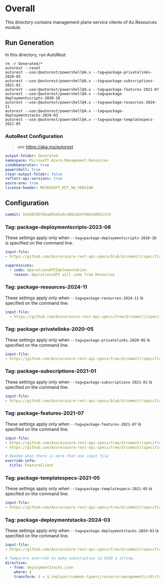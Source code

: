 # Overall
This directory contains management plane service clients of Az.Resources module.

## Run Generation
In this directory, run AutoRest:
```
rm -r Generated/*
autorest --reset
autorest --use:@autorest/powershell@4.x --tag=package-privatelinks-2020-05
autorest --use:@autorest/powershell@4.x --tag=package-subscriptions-2021-01
autorest --use:@autorest/powershell@4.x --tag=package-features-2021-07
autorest --use:@autorest/powershell@4.x --tag=package-deploymentscripts-2020-10
autorest --use:@autorest/powershell@4.x --tag=package-resources-2024-11
autorest --use:@autorest/powershell@4.x --tag=package-deploymentstacks-2024-03
autorest --use:@autorest/powershell@4.x --tag=package-templatespecs-2021-05
```

### AutoRest Configuration
> see https://aka.ms/autorest
``` yaml
output-folder: Generated
namespace: Microsoft.Azure.Management.Resources
isSdkGenerator: true
powershell: true
clear-output-folder: false
reflect-api-versions: true
azure-arm: true
license-header: MICROSOFT_MIT_NO_VERSION
```

## Configuration

```yaml
commit: 5e5d8196f6ba69545a9c4882ab4769d108b513c9
```

### Tag: package-deploymentscripts-2023-08

These settings apply only when `--tag=package-deploymentscripts-2020-10` is specified on the command line.

```yaml $(tag) == 'package-deploymentscripts-2020-10'
input-file:
- https://github.com/Azure/azure-rest-api-specs/blob/$(commit)/specification/resources/resource-manager/Microsoft.Resources/stable/2020-10-01/deploymentScripts.json

suppressions:
  - code: OperationsAPIImplementation
    reason: OperationsAPI will come from Resources
```

### Tag: package-resources-2024-11

These settings apply only when `--tag=package-resources-2024-11` is specified on the command line.

``` yaml $(tag) == 'package-resources-2024-11'
input-file:
  - https://github.com/Azure/azure-rest-api-specs/tree/$(commit)/specification/resources/resource-manager/Microsoft.Resources/stable/2024-11-01/resources.json
```

### Tag: package-privatelinks-2020-05

These settings apply only when `--tag=package-privatelinks-2020-05` is specified on the command line.

``` yaml $(tag) == 'package-privatelinks-2020-05'
input-file:
- https://github.com/Azure/azure-rest-api-specs/tree/$(commit)/specification/resources/resource-manager/Microsoft.Authorization/stable/2020-05-01/privateLinks.json
```

### Tag: package-subscriptions-2021-01

These settings apply only when `--tag=package-subscriptions-2021-01` is specified on the command line.

``` yaml $(tag) == 'package-subscriptions-2021-01'
input-file:
- https://github.com/Azure/azure-rest-api-specs/blob/$(commit)/specification/resources/resource-manager/Microsoft.Resources/stable/2021-01-01/subscriptions.json
```

### Tag: package-features-2021-07

These settings apply only when `--tag=package-features-2021-07` is specified on the command line.

``` yaml $(tag) == 'package-features-2021-07'
input-file:
- https://github.com/Azure/azure-rest-api-specs/tree/$(commit)/specification/resources/resource-manager/Microsoft.Features/stable/2021-07-01/features.json
- https://github.com/Azure/azure-rest-api-specs/tree/$(commit)/specification/resources/resource-manager/Microsoft.Features/stable/2021-07-01/SubscriptionFeatureRegistration.json

# Needed when there is more than one input file
override-info:
  title: FeatureClient
```

### Tag: package-templatespecs-2021-05

These settings apply only when `--tag=package-templatespecs-2021-05` is specified on the command line.

``` yaml $(tag) == 'package-templatespecs-2021-05'
input-file:
- https://github.com/Azure/azure-rest-api-specs/tree/$(commit)/specification/resources/resource-manager/Microsoft.Resources/stable/2021-05-01/templateSpecs.json
```

### Tag: package-deploymentstacks-2024-03

These settings apply only when `--tag=package-deploymentstacks-2024-03` is specified on the command line.

``` yaml $(tag) == 'package-deploymentstacks-2024-03'
input-file:
- https://github.com/Azure/azure-rest-api-specs/tree/$(commit)/specification/resources/resource-manager/Microsoft.Resources/stable/2024-03-01/deploymentStacks.json

# Temporary override to make subscription id GUID a string.
directive:
  - from: deploymentStacks.json
    where: $
    transform: $ = $.replace(/common-types\/resource-management\/v5\/types.json#\/parameters\/SubscriptionIdParameter/g, 'common-types/resource-management/v3/types.json#/parameters/SubscriptionIdParameter');
```
